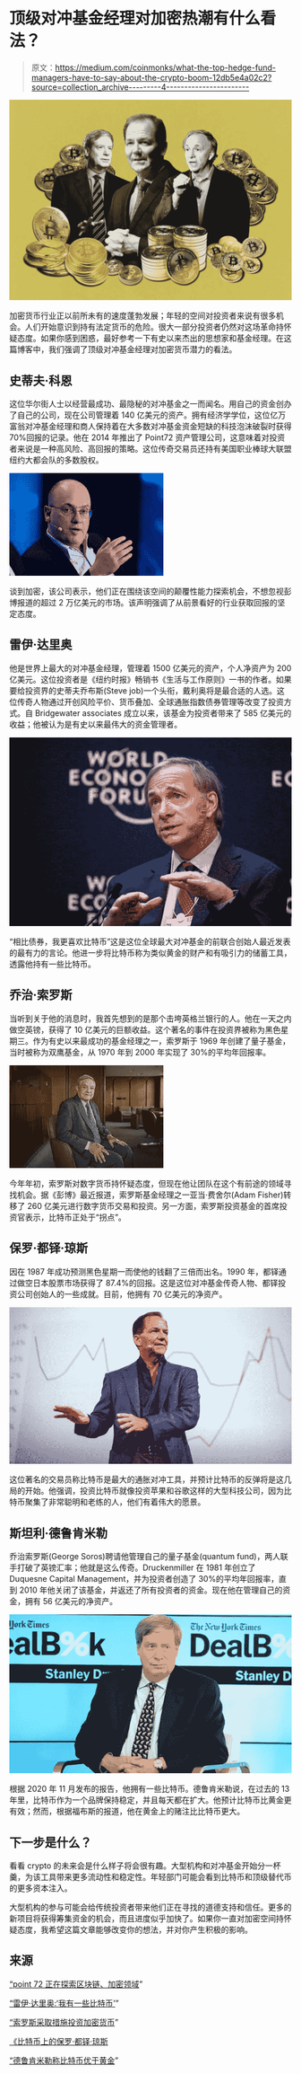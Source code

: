 # 顶级对冲基金经理对加密热潮有什么看法？

> 原文：<https://medium.com/coinmonks/what-the-top-hedge-fund-managers-have-to-say-about-the-crypto-boom-12db5e4a02c2?source=collection_archive---------4----------------------->

![](img/46763f2f17ac8558a6bf4b3adac319b2.png)

加密货币行业正以前所未有的速度蓬勃发展；年轻的空间对投资者来说有很多机会。人们开始意识到持有法定货币的危险。很大一部分投资者仍然对这场革命持怀疑态度。如果你感到困惑，最好参考一下有史以来杰出的思想家和基金经理。在这篇博客中，我们强调了顶级对冲基金经理对加密货币潜力的看法。

## 史蒂夫·科恩

这位华尔街人士以经营最成功、最隐秘的对冲基金之一而闻名。用自己的资金创办了自己的公司，现在公司管理着 140 亿美元的资产。拥有经济学学位，这位亿万富翁对冲基金经理和商人保持着在大多数对冲基金资金短缺的科技泡沫破裂时获得 70%回报的记录。他在 2014 年推出了 Point72 资产管理公司，这意味着对投资者来说是一种高风险、高回报的策略。这位传奇交易员还持有美国职业棒球大联盟纽约大都会队的多数股权。

![](img/b908f3174e5b2318384ddf2cefff0903.png)

谈到加密，该公司表示，他们正在围绕该空间的颠覆性能力探索机会，不想忽视彭博报道的超过 2 万亿美元的市场。该声明强调了从前景看好的行业获取回报的坚定态度。

## **雷伊·达里奥**

他是世界上最大的对冲基金经理，管理着 1500 亿美元的资产，个人净资产为 200 亿美元。这位投资者是《纽约时报》畅销书《生活与工作原则》一书的作者。如果要给投资界的史蒂夫乔布斯(Steve job)一个头衔，戴利奥将是最合适的人选。这位传奇人物通过开创风险平价、货币叠加、全球通胀指数债券管理等改变了投资方式。自 Bridgewater associates 成立以来，该基金为投资者带来了 585 亿美元的收益；他被认为是有史以来最伟大的资金管理者。

![](img/c532cd500d44e024d262d97d239cb322.png)

“相比债券，我更喜欢比特币”这是这位全球最大对冲基金的前联合创始人最近发表的最有力的言论。他进一步将比特币称为类似黄金的财产和有吸引力的储蓄工具，透露他持有一些比特币。

## **乔治·索罗斯**

当听到关于他的消息时，我首先想到的是那个击垮英格兰银行的人。他在一天之内做空英镑，获得了 10 亿美元的巨额收益。这个著名的事件在投资界被称为黑色星期三。作为有史以来最成功的基金经理之一，索罗斯于 1969 年创建了量子基金，当时被称为双鹰基金，从 1970 年到 2000 年实现了 30%的平均年回报率。

![](img/eaec46f533174bbfb730870e0faf6db1.png)

今年年初，索罗斯对数字货币持怀疑态度，但现在他让团队在这个有前途的领域寻找机会。据《彭博》最近报道，索罗斯基金经理之一亚当·费舍尔(Adam Fisher)转移了 260 亿美元进行数字货币交易和投资。另一方面，索罗斯投资基金的首席投资官表示，比特币正处于“拐点”。

## **保罗·都铎·琼斯**

因在 1987 年成功预测黑色星期一而使他的钱翻了三倍而出名。1990 年，都铎通过做空日本股票市场获得了 87.4%的回报。这是这位对冲基金传奇人物、都铎投资公司创始人的一些成就。目前，他拥有 70 亿美元的净资产。

![](img/d609d0ca78b6bbcb58938f925cd4bd02.png)

这位著名的交易员称比特币是最大的通胀对冲工具，并预计比特币的反弹将是这几局的开始。他强调，投资比特币就像投资苹果和谷歌这样的大型科技公司，因为比特币聚集了非常聪明和老练的人，他们有着伟大的愿景。

## **斯坦利·德鲁肯米勒**

乔治索罗斯(George Soros)聘请他管理自己的量子基金(quantum fund)，两人联手打破了英镑汇率；他就是这么传奇。Druckenmiller 在 1981 年创立了 Duquesne Capital Management，并为投资者创造了 30%的平均年回报率，直到 2010 年他关闭了该基金，并返还了所有投资者的资金。现在他在管理自己的资金，拥有 56 亿美元的净资产。

![](img/ac41436aa796d0ee9c3067bbd0f5db0f.png)

根据 2020 年 11 月发布的报告，他拥有一些比特币。德鲁肯米勒说，在过去的 13 年里，比特币作为一个品牌保持稳定，并且每天都在扩大。他预计比特币比黄金更有效；然而，根据福布斯的报道，他在黄金上的赌注比比特币更大。

## **下一步是什么？**

看看 crypto 的未来会是什么样子将会很有趣。大型机构和对冲基金开始分一杯羹，为该工具带来更多流动性和稳定性。年轻部门可能会看到比特币和顶级替代币的更多资本注入。

大型机构的参与可能会给传统投资者带来他们正在寻找的道德支持和信任。更多的新项目将获得筹集资金的机会，而且进度似乎加快了。如果你一直对加密空间持怀疑态度，我希望这篇文章能够改变你的想法，并对你产生积极的影响。

## **来源**

[“point 72 正在探索区块链、加密领域](https://www.bloomberg.com/news/articles/2021-05-13/steve-cohen-s-point72-is-exploring-blockchain-crypto-sector)”

[“雷伊·达里奥:‘我有一些比特币’](https://www.coindesk.com/consensus-ray-dalio-i-have-some-bitcoin)”

[“索罗斯采取措施投资加密货币](https://www.sharecast.com/promoted/news-and-announcements--/soros-and-rockefellers-take-first-steps-to-invest-in-cryptocurrency.html)”

[《比特币上的保罗·都铎·琼斯](https://www.cnbc.com/2020/10/22/-paul-tudor-jones-says-he-likes-bitcoin-even-more-now-rally-still-in-the-first-inning.html)

[“德鲁肯米勒称比特币优于黄金](https://www.forbes.com/sites/billybambrough/2020/11/12/a-legendary-hedge-fund-billionaire-just-flipped-to-bitcoin-calling-it-better-than-gold/?sh=2cfb0b03222f)”